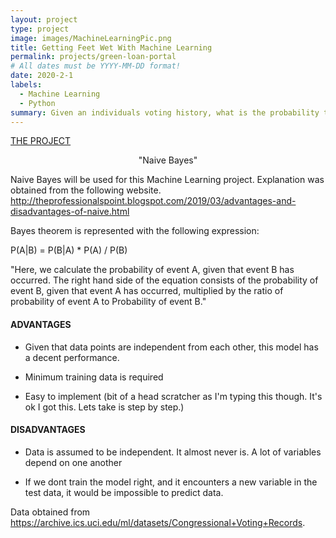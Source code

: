 ```yaml
---
layout: project
type: project
image: images/MachineLearningPic.png
title: Getting Feet Wet With Machine Learning
permalink: projects/green-loan-portal
# All dates must be YYYY-MM-DD format!
date: 2020-2-1
labels:
  - Machine Learning
  - Python
summary: Given an individuals voting history, what is the probability that he is a Republican?
---
```




[THE PROJECT](https://github.com/arslan-r/republican_or_democrat/blob/master/Naive_bayes.ipynb)

  <p align="center">
  "Naive Bayes"
</p>
  

Naive Bayes will be used for this Machine Learning project. Explanation was obtained from the following website. http://theprofessionalspoint.blogspot.com/2019/03/advantages-and-disadvantages-of-naive.html

Bayes theorem is represented with the following expression:

P(A|B) = P(B|A) * P(A) / P(B)

"Here, we calculate the probability of event A, given that event B has occurred. The right hand side of the equation consists of the probability of event B, given that event A has occurred, multiplied by the ratio of probability of event A to Probability of event B."


#### ADVANTAGES ####
 * Given that data points are independent from each other, this model has a decent performance.

 * Minimum training data is required

 * Easy to implement (bit of a head scratcher as I'm typing this though. It's ok I got this. Lets take is step by step.)

#### DISADVANTAGES ####
 * Data is assumed to be independent. It almost never is. A lot of variables depend on one another

 * If we dont train the model right, and it encounters a new variable in the test data, it would be impossible to predict data.



Data obtained from https://archive.ics.uci.edu/ml/datasets/Congressional+Voting+Records.





